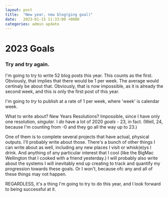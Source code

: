 ```yaml
---
layout: post
title:  "New year, new blog(ging goal)"
date:   2023-01-15 11:33:00 +0000
categories: admin update
---
```


# 2023 Goals


### Try and try again. 

I'm going to try to write 52 blog posts this year. This counts as the first. Obviously, that implies that there would be 1 per week. The average would certinaly be about that. Obviously, that is now impossible, as it is already the second week, and this is only the first post of this year. 

I'm going to _try_ to publish at a rate of 1 per week, where 'week' is calendar week. 

What to write about? New Years Resolutions? Impossible, since I have only one resolution, _singular_. I _do_ have a lot of 2020 _goals_ - 23, in fact. (Well, 24, because I'm counting from -0 and they go all the way up to 23.) 

One of them is to complete several projects that have actual, physical outputs. I'll probably write about those. There's a bunch of other things I can write about as well, including any new places I visit or whisk(e)ys I drink. And anything of any particular interest that I cool (like the BigMac Wellington that I cooked with a friend yesterday.) I will probably also write about the systems I will inevitably end up creating to track and quantify my progression towards these goals. Or I won't, because ofc any and all of these things may not happen. 

REGARDLESS, it's a thing I'm going to try to do this year, and I look forward to being successful at it.  
